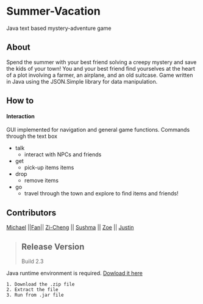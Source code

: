 # Summer-Vacation
Java text based mystery-adventure game


## About
Spend the summer with your best friend solving a creepy mystery and save the kids of your town!
You and your best friend find yourselves at the heart of a plot involving a farmer, an airplane, and an old suitcase.
Game written in Java using the JSON.Simple library for data manipulation.


## How to
#### Interaction 
GUI implemented for navigation and general game functions.
Commands through the text box
* talk
  * interact with NPCs and friends
* get
  * pick-up items items  
* drop
  * remove items  
* go
  * travel through the town and explore to find items and friends! 
   

## Contributors
[Michael](https://github.com/AgentKD6-37) ||[Fan](https://github.com/fanwu513)|| [Zi-Cheng](https://github.com/thrashghost) ||
[Sushma](https://github.com/spakhre) || [Zoe](https://github.com/zoeji569) || [Justin](https://github.com/thirdeye18/)

>## Release Version
>Build 2.3

Java runtime environment is required. [Dowload it here](https://www.java.com/en/)

```Installation Instructions:
1. Download the .zip file
2. Extract the file
3. Run from .jar file
